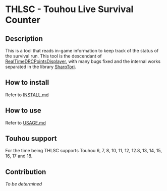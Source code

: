 # THLSC - Touhou Live Survival Counter

## Description

This is a tool that reads in-game information to keep track of the status of the survival run. This tool is the descendant of [RealTimeDRCPointsDisplayer](https://github.com/hoangcaominh/RealTimeDRCPointsDisplayer), with many bugs fixed and the internal works separated in the library [SharpTori](https://github.com/hoangcaominh/SharpTori).

## How to install

Refer to [INSTALL.md](https://github.com/hoangcaominh/THLSC/blob/master/INSTALL.md)

## How to use

Refer to [USAGE.md](https://github.com/hoangcaominh/THLSC/blob/master/USAGE.md)

## Touhou support

For the time being THLSC supports Touhou 6, 7, 8, 10, 11, 12, 12.8, 13, 14, 15, 16, 17 and 18.

## Contribution

*To be determined*
